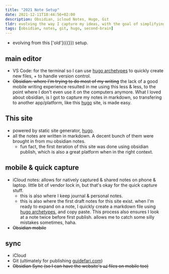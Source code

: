 ```yaml
---
title: "2021 Note Setup"
date: 2021-12-11T18:44:56+02:00
description: Obsidian, icloud Notes, Hugo, Git
tldr: evolving the way I capture my ideas, with the goal of simplifying it further.
tags: [obsidian, notes, git, hugo, second-brain]
---
```


- evolving from this ['old']({{<ref the-way-my-notes-are-setup>}}) setup.


## main editor
- VS Code: for the terminal so I can use [hugo archetypes](https://gohugo.io/content-management/archetypes/) to quickly create new files, + to handle version control.
- ~~Obsidian: where I'm trying to do most of my writing~~ the lack of a good mobile writing experience resulted in me using this less & less, to the point where I don't even use it on the computers anymore. What I loved about obsidian, is I got to capture my notes in markdown, so transfering to another app/platform, like this [hugo](https://gohugo.io/) site, is made easy.

## This site
- powered by static site generator, [hugo](https://gohugo.io/).
- all the notes are written in markdown. A decent bunch of them were brought in from mu obsidian notes.
  - fun fact, the first iteration of this site was done using obsidian publish, which is also a great platform when in the right context.

## mobile & quick capture
- iCloud notes: allows for natively captured & shared notes on phone & laptop. little bit of vendor lock in, but that's okay for the quick capture stuff.
	- this is also where I keep journal & personal notes.
	- this is also where the first draft notes for this site exist. when I'm ready to expand on a note, I quickly create a markdown file using [hugo archetypes](https://gohugo.io/content-management/archetypes/), and copy paste. This process also ensures I look at a note twice before first publish. allows me to catch some silly mistakes sometimes, haha.
- ~~Obsidian mobile~~

## sync
- iCloud
- Git (ultimately for publishing [guidefari.com](https://guidefari.com))
- ~~Obsidian Sync (so I can have the website's `md` files on mobile too)~~
